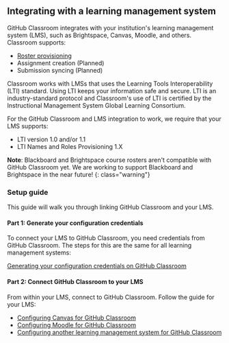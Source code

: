 ## Integrating with a learning management system

GitHub Classroom integrates with your institution's learning management system (LMS), such as Brightspace, Canvas, Moodle, and others. Classroom supports:

- [Roster provisioning](/help/import-roster-from-lms)
- Assignment creation (Planned)
- Submission syncing (Planned)

Classroom works with LMSs that uses the Learning Tools Interoperability (LTI) standard. Using LTI keeps your information safe and secure. LTI is an industry-standard protocol and Classroom's use of LTI is certified by the Instructional Management System Global Learning Consortium.

For the GitHub Classroom and LMS integration to work, we require that your LMS supports:

- LTI version 1.0 and/or 1.1
- LTI Names and Roles Provisioning 1.X

**Note**: Blackboard and Brightspace course rosters aren't compatible with GitHub Classroom yet. We are working to support Blackboard and Brightspace in the near future!
{: class="warning"}

### Setup guide

This guide will walk you through linking GitHub Classroom and your LMS.

#### Part 1: Generate your configuration credentials

To connect your LMS to GitHub Classroom, you need credentials from GitHub Classroom. The steps for this are the same for all learning management systems:

[Generating your configuration credentials on GitHub Classroom](/help/generate-lms-credentials)

#### Part 2: Connect GitHub Classroom to your LMS

From within your LMS, connect to GitHub Classroom. Follow the guide for your LMS:

- [Configuring Canvas for GitHub Classroom](/help/setup-canvas)
- [Configuring Moodle for GitHub Classroom](/help/setup-moodle)
- [Configuring another learning management system for GitHub Classroom](/help/setup-generic-lms)
